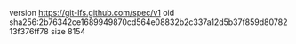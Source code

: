version https://git-lfs.github.com/spec/v1
oid sha256:2b76342ce1689949870cd564e08832b2c337a12d5b37f859d8078213f376ff78
size 8154
